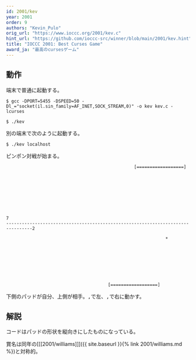 ```yaml
---
id: 2001/kev
year: 2001
order: 9
authors: "Kevin_Pulo"
orig_url: "https://www.ioccc.org/2001/kev.c"
hint_url: "https://github.com/ioccc-src/winner/blob/main/2001/kev.hint"
title: "IOCCC 2001: Best Curses Game"
award_ja: "最高のcursesゲーム"
---
```


## 動作

端末で普通に起動する。

```
$ gcc -DPORT=5455 -DSPEED=50 -Dl_="socket(il.sin_family=AF_INET,SOCK_STREAM,0)" -o kev kev.c -lcurses

$ ./kev
```

別の端末で次のように起動する。

```
$ ./kev localhost
```

ピンポン対戦が始まる。

```
                                                 [==================]           









7
--------------------------------------------------------------------------------2

                                                             *








                                       [==================]
```

下側のパッドが自分、上側が相手。<kbd>,</kbd>で左、<kbd>,</kbd>で右に動かす。

## 解説

コードはパッドの形状を縦向きにしたものになっている。

賞名は同年の[[[2001/williams]]]({{ site.baseurl }}{% link 2001/williams.md %})と対称的。
